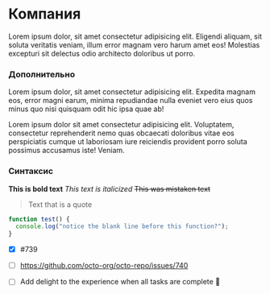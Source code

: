 # Компания

Lorem ipsum dolor, sit amet consectetur adipisicing elit. Eligendi aliquam, sit soluta veritatis veniam, illum error magnam vero harum amet eos! Molestias excepturi sit delectus odio architecto doloribus ut porro.

### Дополнительно
Lorem ipsum dolor, sit amet consectetur adipisicing elit. Expedita magnam eos, error magni earum, minima repudiandae nulla eveniet vero eius quos minus quo nisi quisquam odit hic ipsa quae ab!

Lorem ipsum dolor sit amet consectetur adipisicing elit. Voluptatem, consectetur reprehenderit nemo quas obcaecati doloribus vitae eos perspiciatis cumque ut laboriosam iure reiciendis provident porro soluta possimus accusamus iste! Veniam.

### Синтаксис

**This is bold text**
_This text is italicized_
~~This was mistaken text~~

> Text that is a quote

```JavaScript
function test() {
  console.log("notice the blank line before this function?");
}
```

- [x] #739
- [ ] https://github.com/octo-org/octo-repo/issues/740
- [ ] Add delight to the experience when all tasks are complete :tada:

